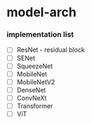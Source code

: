 # model-arch

### implementation list
- [ ] ResNet - residual block  
- [ ] SENet  
- [ ] SqueezeNet  
- [ ] MobileNet  
- [ ] MobileNetV2  
- [ ] DenseNet  
- [ ] ConvNeXt  
- [ ] Transformer  
- [ ] ViT  
